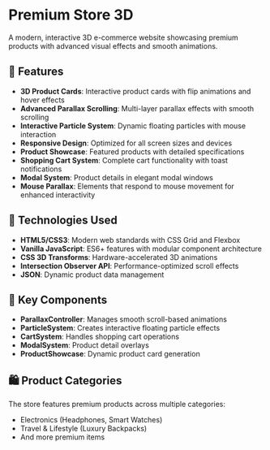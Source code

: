 # Premium Store 3D

A modern, interactive 3D e-commerce website showcasing premium products with advanced visual effects and smooth animations.

## 🌟 Features

- **3D Product Cards**: Interactive product cards with flip animations and hover effects
- **Advanced Parallax Scrolling**: Multi-layer parallax effects with smooth scrolling
- **Interactive Particle System**: Dynamic floating particles with mouse interaction
- **Responsive Design**: Optimized for all screen sizes and devices
- **Product Showcase**: Featured products with detailed specifications
- **Shopping Cart System**: Complete cart functionality with toast notifications
- **Modal System**: Product details in elegant modal windows
- **Mouse Parallax**: Elements that respond to mouse movement for enhanced interactivity

## 🎨 Technologies Used

- **HTML5/CSS3**: Modern web standards with CSS Grid and Flexbox
- **Vanilla JavaScript**: ES6+ features with modular component architecture
- **CSS 3D Transforms**: Hardware-accelerated 3D animations
- **Intersection Observer API**: Performance-optimized scroll effects
- **JSON**: Dynamic product data management

## 💫 Key Components

- **ParallaxController**: Manages smooth scroll-based animations
- **ParticleSystem**: Creates interactive floating particle effects
- **CartSystem**: Handles shopping cart operations
- **ModalSystem**: Product detail overlays
- **ProductShowcase**: Dynamic product card generation

## 🛍️ Product Categories

The store features premium products across multiple categories:
- Electronics (Headphones, Smart Watches)
- Travel & Lifestyle (Luxury Backpacks)
- And more premium items
